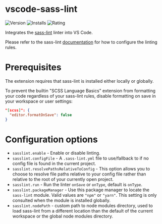 # vscode-sass-lint

![Version](https://vsmarketplacebadge.apphb.com/version-short/glen-84.sass-lint.svg)
![Installs](https://vsmarketplacebadge.apphb.com/installs-short/glen-84.sass-lint.svg)
![Rating](https://vsmarketplacebadge.apphb.com/rating-short/glen-84.sass-lint.svg)

Integrates the [sass-lint](https://github.com/sasstools/sass-lint) linter into VS Code.

Please refer to the sass-lint [documentation](https://github.com/sasstools/sass-lint) for how to configure the linting
rules.

# Prerequisites

The extension requires that sass-lint is installed either locally or globally.

To prevent the builtin "SCSS Language Basics" extension from formatting your code regardless of your sass-lint rules, disable formatting on save in your workspace or user settings:

```json
"[scss]": {
  "editor.formatOnSave": false
}
```

# Configuration options

* `sasslint.enable` - Enable or disable linting.
* `sasslint.configFile` - A `.sass-lint.yml` file to use/fallback to if no config file is found in the current project.
* `sasslint.resolvePathsRelativeToConfig` - This option allows you to choose to resolve file paths relative to your
config file rather than relative to the root of your currently open project.
* `sasslint.run` - Run the linter `onSave` or `onType`, default is `onType`.
* `sasslint.packageManager` - Use this package manager to locate the `sass-lint` module. Valid values are `"npm"` or
`"yarn"`. This setting is only consulted when the module is installed globally.
* `sasslint.nodePath` - custom path to node modules directory, used to load sass-lint from a different location than the
default of the current workspace or the global node modules directory.
